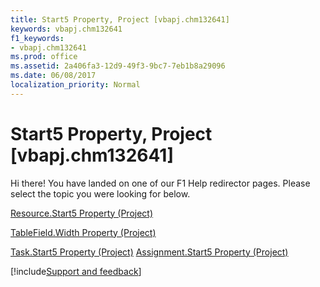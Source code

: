 ```yaml
---
title: Start5 Property, Project [vbapj.chm132641]
keywords: vbapj.chm132641
f1_keywords:
- vbapj.chm132641
ms.prod: office
ms.assetid: 2a406fa3-12d9-49f3-9bc7-7eb1b8a29096
ms.date: 06/08/2017
localization_priority: Normal
---
```



# Start5 Property, Project [vbapj.chm132641]

Hi there! You have landed on one of our F1 Help redirector pages. Please select the topic you were looking for below.

[Resource.Start5 Property (Project)](https://msdn.microsoft.com/library/7bc9af08-c157-883e-5ee3-9afbca87ac36%28Office.15%29.aspx)

[TableField.Width Property (Project)](https://msdn.microsoft.com/library/ff691a5d-9d39-3ba2-f277-bebd56272a94%28Office.15%29.aspx)

[Task.Start5 Property (Project)](https://msdn.microsoft.com/library/8f6f4145-663d-3530-ad50-bee6a5e840df%28Office.15%29.aspx)
[Assignment.Start5 Property (Project)](https://msdn.microsoft.com/library/6eda3fa3-873c-6920-5cf0-dd15e16c0cb9%28Office.15%29.aspx)

[!include[Support and feedback](~/includes/feedback-boilerplate.md)]